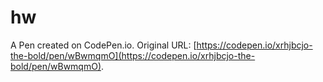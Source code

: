 # hw

A Pen created on CodePen.io. Original URL: [https://codepen.io/xrhjbcjo-the-bold/pen/wBwmqmO](https://codepen.io/xrhjbcjo-the-bold/pen/wBwmqmO).

